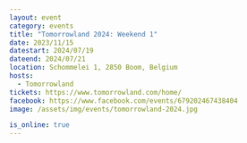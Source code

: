 ```yaml
---
layout: event
category: events
title: "Tomorrowland 2024: Weekend 1"
date: 2023/11/15
datestart: 2024/07/19
dateend: 2024/07/21
location: Schommelei 1, 2850 Boom, Belgium
hosts:
  - Tomorrowland
tickets: https://www.tomorrowland.com/home/
facebook: https://www.facebook.com/events/679202467438404
image: /assets/img/events/tomorrowland-2024.jpg

is_online: true
---
```

